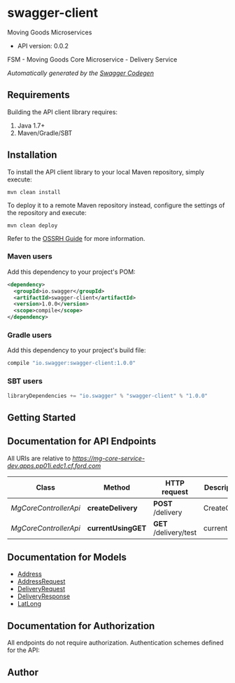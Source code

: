 # swagger-client

Moving Goods Microservices
- API version: 0.0.2

FSM - Moving Goods Core Microservice - Delivery Service


*Automatically generated by the [Swagger Codegen](https://github.com/swagger-api/swagger-codegen)*

## Requirements

Building the API client library requires:
1. Java 1.7+
2. Maven/Gradle/SBT

## Installation

To install the API client library to your local Maven repository, simply execute:

```shell
mvn clean install
```

To deploy it to a remote Maven repository instead, configure the settings of the repository and execute:

```shell
mvn clean deploy
```

Refer to the [OSSRH Guide](http://central.sonatype.org/pages/ossrh-guide.html) for more information.

### Maven users

Add this dependency to your project's POM:

```xml
<dependency>
  <groupId>io.swagger</groupId>
  <artifactId>swagger-client</artifactId>
  <version>1.0.0</version>
  <scope>compile</scope>
</dependency>
```

### Gradle users

Add this dependency to your project's build file:

```groovy
compile "io.swagger:swagger-client:1.0.0"
```

### SBT users

```scala
libraryDependencies += "io.swagger" % "swagger-client" % "1.0.0"
```

## Getting Started

## Documentation for API Endpoints

All URIs are relative to *https://mg-core-service-dev.apps.pp01i.edc1.cf.ford.com*

Class | Method | HTTP request | Description
------------ | ------------- | ------------- | -------------
*MgCoreControllerApi* | **createDelivery** | **POST** /delivery | CreateOrder
*MgCoreControllerApi* | **currentUsingGET** | **GET** /delivery/test | current


## Documentation for Models

 - [Address](Address.md)
 - [AddressRequest](AddressRequest.md)
 - [DeliveryRequest](DeliveryRequest.md)
 - [DeliveryResponse](DeliveryResponse.md)
 - [LatLong](LatLong.md)


## Documentation for Authorization

All endpoints do not require authorization.
Authentication schemes defined for the API:

## Author


